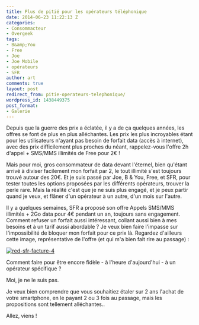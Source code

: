 ```yaml
---
title: Plus de pitié pour les opérateurs téléphonique
date: 2014-06-23 11:22:13 Z
categories:
- Consommacteur
- Overgeek
tags:
- B&amp;You
- Free
- Joe
- Joe Mobile
- opérateurs
- SFR
author: art
comments: true
layout: post
redirect_from: pitie-operateurs-telephonique/
wordpress_id: 1438449375
post_format:
- Galerie
---
```


Depuis que la guerre des prix a éclatée, il y a de ça quelques années, les offres se font de plus en plus alléchantes. Les prix les plus incroyables étant pour les utilisateurs n'ayant pas besoin de forfait data (accès à internet), avec des prix difficilement plus proches du néant, rappelez-vous l'offre 2h d'appel + SMS/MMS illimités de Free pour 2€ !

Mais pour moi, gros consommateur de data devant l'éternel, bien qu'étant arrivé à diviser facilement mon forfait par 2, le tout illimité s'est toujours trouvé autour des 20€. Et je suis passé par Joe, B & You, Free, et SFR, pour tester toutes les options proposées par les différents opérateurs, trouver la perle rare. Mais la réalité c'est que je ne suis plus engagé, et je peux partir quand je veux, et flâner d'un opérateur à un autre, d'un mois sur l'autre.

Il y a quelques semaines, SFR a proposé son offre Appels SMS/MMS illimités + 2Go data pour 4€ pendant un an, toujours sans engagement. Comment refuser un forfait aussi intéressant, collant aussi bien à mes besoins et à un tarif aussi abordable ? Je veux bien faire l'impasse sur l'impossibilité de bloquer mon forfait pour ce prix là. Regardez d'ailleurs cette image, représentative de l'offre (et qui m'a bien fait rire au passage) :

<a href="https://irz.fr/recherche?q=red-sfr-facture-4"><img alt="red-sfr-facture-4" data-src="https://static.irz.fr/2014/06/red-sfr-facture-4-640x323.png" src="https://static.irz.fr/thumb.php?size=<100&crop=0&src=https://static.irz.fr/2014/06/red-sfr-facture-4-640x323.png" /></a>

Comment faire pour être encore fidèle - à l'heure d'aujourd'hui - à un opérateur spécifique ?

Moi, je ne le suis pas.

Je veux bien comprendre que vous souhaitiez étaler sur 2 ans l'achat de votre smartphone, en le payant 2 ou 3 fois au passage, mais les propositions sont tellement alléchantes..

Allez, viens !
